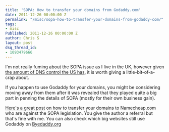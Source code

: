 ```yaml
---
title: 'SOPA: How to transfer your domains from Godaddy.com'
date: 2011-12-26 00:00:00 Z
permalink: "/misc/sopa-how-to-transfer-your-domains-from-godaddy-com/"
tags:
- misc
Published: 2011-12-26 00:00:00 Z
author: Chris S
layout: post
dsq_thread_id:
- 1093479666
---
```


I'm not really fuming about the SOPA issue as I live in the UK, however given [the amount of DNS control the US has][1], it is worth giving a little-bit-of-a-crap about.

If you happen to use Godaddy for your domains, you might be considering moving away from them after it was revealed that they played quite a big part in penning the details of SOPA (mostly for their own business gain).

<!--more-->

[Here's a great post][2] on how to transfer your domains to Namecheap.com who are against the SOPA legislation. You give the author a referral but that's fine with me. You can also check which big websites still use Godaddy on [Byedaddy.org][3]

 [1]: http://en.wikipedia.org/wiki/DNS_root_zone
 [2]: http://blog.jeffepstein.me/post/14629857835/a-step-by-step-guide-to-transfer-domains-out-of-godaddy
 [3]: http://byedaddy.org/